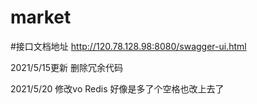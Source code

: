 # market

#接口文档地址
http://120.78.128.98:8080/swagger-ui.html

2021/5/15更新  删除冗余代码

2021/5/20 修改vo  Redis 好像是多了个空格也改上去了
